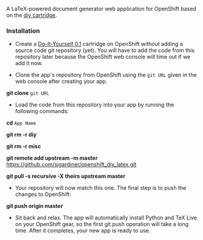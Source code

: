 A LaTeX-powered document generator web application for OpenShift based
on the [diy cartridge](http://openshift.github.io/documentation/oo_cartridge_guide.html#diy).

### Installation ###

* Create a <a href="https://openshift.redhat.com/app/console/application_type/cart!diy-0.1" target="_blank">Do-It-Yourself 0.1</a> cartridge on OpenShift without adding a source code git repository (yet). You will have to add the code from this repository later because the OpenShift web console will time out if we add it now.

* Clone the app's repository from OpenShift using the `git URL` given in the web console after creating your app.

 **git clone** `git URL`

* Load the code from this repository into your app by running the following commands:

 **cd** `App Name`

 **git rm -r diy**

 **git rm -r misc**

 **git remote add upstream -m master** https://github.com/sjgardiner/openshift_diy_latex.git

 **git pull -s recursive -X theirs upstream master**

* Your repository will now match this one. The final step is to push the changes to OpenShift:

 **git push origin master**

* Sit back and relax. The app will automatically install Python and TeX Live on your OpenShift gear, so the first git push operation will take a long time. After it completes, your new app is ready to use.
